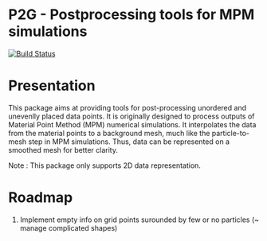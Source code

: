 # P2G - Postprocessing tools for MPM simulations


[![Build Status](https://github.com/atpellet/P2G.jl/actions/workflows/CI.yml/badge.svg?branch=main)](https://github.com/atpellet/P2G.jl/actions/workflows/CI.yml?query=branch%3Amain)


# Presentation

This package aims at providing tools for post-processing unordered and unevenlly placed data points. It is originally designed to process outputs of Material Point Method (MPM) numerical simulations. It interpolates the data from the material points to a background mesh, much like the particle-to-mesh step in MPM simulations. Thus, data can be represented on a smoothed mesh for better clarity.

Note : This package only supports 2D data representation.


# Roadmap

1. Implement empty info on grid points surounded by few or no particles (~ manage complicated shapes)
